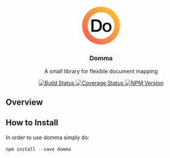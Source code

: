 <p align="center">
  <img src="https://raw.githubusercontent.com/eugeneford/domma/master/.github/domma-logo.png" width="100" height="100">
</p>

<h3 align="center">
  Domma
</h3>

<p align="center">
  A small library for flexible document mapping
</p>

<p align="center">
  <a href="https://travis-ci.org/eugeneford/domma">
    <img src="https://travis-ci.org/eugeneford/domma.svg?branch=master" alt="Build Status">
  </a>
  <a href='https://coveralls.io/github/eugeneford/domma'>
    <img src='https://coveralls.io/repos/github/eugeneford/domma/badge.svg?v=0' alt='Coverage Status' />
  </a>
  <a href='https://www.npmjs.com/package/domma'>
    <img src='https://img.shields.io/npm/v/domma.svg?v=0' alt='NPM Version' />
  </a>
</p>

## Overview

## How to Install
In order to use domma simply do:
```js
npm install --save domma
```
